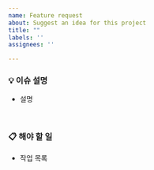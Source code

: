```yaml
---
name: Feature request
about: Suggest an idea for this project
title: ""
labels: ''
assignees: ''

---
```


### 💡 이슈 설명

- 설명

<br>

### 📋 해야 할 일

- 작업 목록
